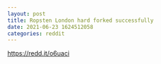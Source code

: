 ```yaml
--- 
layout: post 
title: Ropsten London hard forked successfully 
date: 2021-06-23 1624512058 
categories: reddit 
--- 
```

https://redd.it/o6uaci
